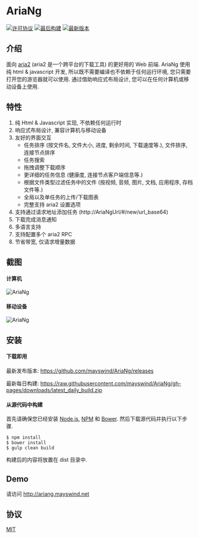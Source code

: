 # AriaNg
[![许可协议](https://img.shields.io/github/license/mayswind/AriaNg.svg?style=flat)](https://github.com/mayswind/AriaNg/blob/master/LICENSE)
[![最后构建](https://img.shields.io/circleci/project/mayswind/AriaNg.svg?style=flat)](https://circleci.com/gh/mayswind/AriaNg/tree/master)
[![最新版本](https://img.shields.io/github/release/mayswind/AriaNg.svg?style=flat)](https://github.com/mayswind/AriaNg/releases)

## 介绍
面向 [aria2](https://github.com/aria2/aria2) (aria2 是一个跨平台的下载工具) 的更好用的 Web 前端. AriaNg 使用纯 html & javascript 开发, 所以既不需要编译也不依赖于任何运行环境, 您只需要打开您的游览器就可以使用. 通过借助响应式布局设计, 您可以在任何计算机或移动设备上使用.

## 特性
1. 纯 Html & Javascript 实现, 不依赖任何运行时
2. 响应式布局设计, 兼容计算机与移动设备
3. 友好的界面交互
    * 任务排序 (按文件名, 文件大小, 进度, 剩余时间, 下载速度等.), 文件排序, 连接节点排序
    * 任务搜索
    * 拖拽调整下载顺序
    * 更详细的任务信息 (健康度, 连接节点客户端信息等.)
    * 根据文件类型过滤任务中的文件 (按视频, 音频, 图片, 文档, 应用程序, 存档文件等.)
    * 全局以及单任务的上传/下载图表
    * 完整支持 aria2 设置选项
4. 支持通过请求地址添加任务 (http://AriaNgUrl/#/new/url_base64)
5. 下载完成消息通知
6. 多语言支持
7. 支持配置多个 aria2 RPC
8. 节省带宽, 仅请求增量数据

## 截图
#### 计算机
![AriaNg](https://raw.githubusercontent.com/mayswind/AriaNg/gh-pages/screenshots/desktop.png)
#### 移动设备
![AriaNg](https://raw.githubusercontent.com/mayswind/AriaNg/gh-pages/screenshots/mobile.png)

## 安装
#### 下载即用
最新发布版本: https://github.com/mayswind/AriaNg/releases

最新每日构建: https://raw.githubusercontent.com/mayswind/AriaNg/gh-pages/downloads/latest_daily_build.zip

#### 从源代码中构建
首先请确保您已经安装 [Node.js](https://nodejs.org/), [NPM](https://www.npmjs.com/) 和 [Bower](https://bower.io/). 然后下载源代码并执行以下步骤.

    $ npm install
    $ bower install
    $ gulp clean build

构建后的内容将放置在 dist 目录中.

## Demo
请访问 http://ariang.mayswind.net

## 协议
[MIT](https://github.com/mayswind/AriaNg/blob/master/LICENSE)
